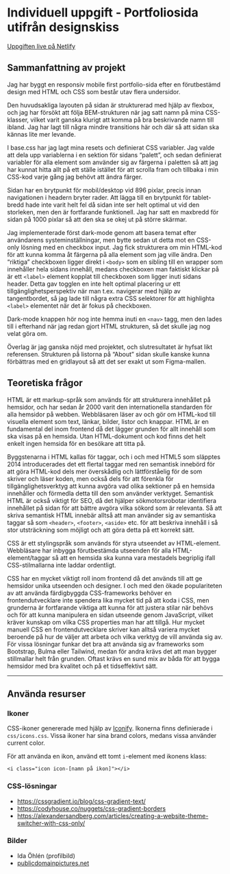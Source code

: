 # Individuell uppgift - Portfoliosida utifrån designskiss

[Uppgiften live på Netlify](https://671279b0809f46513425cbfd--cheery-naiad-c3631c.netlify.app/)

## Sammanfattning av projekt

Jag har byggt en responsiv mobile first portfolio-sida efter en förutbestämd design med HTML och CSS som består utav flera undersidor.

Den huvudsakliga layouten på sidan är strukturerad med hjälp av flexbox, och jag har försökt att följa BEM-strukturen när jag satt namn på mina CSS-klasser, vilket varit ganska klurigt att komma på bra beskrivande namn till ibland. Jag har lagt till några mindre transitions här och där så att sidan ska kännas lite mer levande.

I base.css har jag lagt mina resets och definierat CSS variabler. Jag valde att dela upp variablerna i en sektion för sidans “palett”, och sedan definierat variabler för alla element som använder sig av färgerna i paletten så att jag har kunnat hitta allt på ett ställe istället för att scrolla fram och tillbaka i min CSS-kod varje gång jag behövt att ändra färger.

Sidan har en brytpunkt för mobil/desktop vid 896 pixlar, precis innan navigationen i headern bryter rader. Att lägga till en brytpunkt för tablet-bredd hade inte varit helt fel då sidan inte ser helt optimal ut vid den storleken, men den är fortfarande funktionell. Jag har satt en maxbredd för sidan på 1000 pixlar så att den ska se okej ut på större skärmar.

Jag implementerade först dark-mode genom att basera temat efter användarens systeminställningar, men bytte sedan ut detta mot en CSS-only lösning med en checkbox input. Jag fick strukturera om min HTML-kod för att kunna komma åt färgerna på alla element som jag ville ändra. Den “riktiga” checkboxen ligger direkt i `<body>` som en sibling till en wrapper som innehåller hela sidans innehåll, medans checkboxen man faktiskt klickar på är ett `<label>` element kopplat till checkboxen som ligger inuti sidans header. Detta gav togglen en inte helt optimal placering ur ett tillgänglighetsperspektiv när man t.ex. navigerar med hjälp av tangentbordet, så jag lade till några extra CSS selektorer för att highlighta `<label>` elementet när det är fokus på checkboxen.

Dark-mode knappen hör nog inte hemma inuti en `<nav>` tagg, men den lades till i efterhand när jag redan gjort HTML strukturen, så det skulle jag nog velat göra om.

Överlag är jag ganska nöjd med projektet, och slutresultatet är hyfsat likt referensen. Strukturen på listorna på “About” sidan skulle kanske kunna förbättras med en gridlayout så att det ser exakt ut som Figma-mallen.

## Teoretiska frågor

HTML är ett markup-språk som används för att strukturera innehållet på hemsidor, och har sedan år 2000 varit den internationella standarden för alla hemsidor på webben. Webbläsaren läser av och gör om HTML-kod till visuella element som text, länkar, bilder, listor och knappar. HTML är en fundamental del inom frontend då det lägger grunden för allt innehåll som ska visas på en hemsida. Utan HTML-dokument och kod finns det helt enkelt ingen hemsida för en besökare att titta på.

Byggstenarna i HTML kallas för taggar, och i och med HTML5 som släpptes 2014 introducerades det ett flertal taggar med ren semantisk innebörd för att göra HTML-kod dels mer överskådlig och lättförståelig för de som skriver och läser koden, men också dels för att förenkla för tillgänglighetsverktyg att kunna avgöra vad olika sektioner på en hemsida innehåller och förmedla detta till den som använder verktyget. Semantisk HTML är också viktigt för SEO, då det hjälper sökmotorsrobotar identifiera innehållet på sidan för att bättre avgöra vilka sökord som är relevanta. Så att skriva semantisk HTML innebär alltså att man använder sig av semantiska taggar så som `<header>`, `<footer>`, `<aside>` etc. för att beskriva innehåll i så stor utsträckning som möjligt och att göra detta på ett korrekt sätt.

CSS är ett stylingspråk som används för styra utseendet av HTML-element. Webbläsare har inbygga förutbestämda utseenden för alla HTML-element/taggar så att en hemsida ska kunna vara mestadels begriplig ifall CSS-stilmallarna inte laddar ordentligt.

CSS har en mycket viktigt roll inom frontend då det används till att ge hemsidor unika utseenden och designer. I och med den ökade populariteten av att använda färdigbyggda CSS-frameworks behöver en frontendutvecklare inte spendera lika mycket tid på att koda i CSS, men grunderna är fortfarande viktiga att kunna för att justera stilar när behövs och för att kunna manipulera en sidan utseende genom JavaScript, vilket kräver kunskap om vilka CSS properties man har att tillgå. Hur mycket manuell CSS en frontendutvecklare skriver kan alltså variera mycket beroende på hur de väljer att arbeta och vilka verktyg de vill använda sig av. För vissa lösningar funkar det bra att använda sig av frameworks som Bootstrap, Bulma eller Tailwind, medan för andra krävs det att man bygger stillmallar helt från grunden. Oftast krävs en sund mix av båda för att bygga hemsidor med bra kvalitet och på et tidseffektivt sätt.

***

## Använda resurser

### Ikoner

CSS-ikoner genererade med hjälp av [Iconify](https://iconify.design/). Ikonerna finns definierade i ```css/icons.css```. Vissa ikoner har sina brand colors, medans vissa använder current color.

För att använda en ikon, använd ett tomt ```i```-element med ikonens klass:
```
<i class="icon icon-[namn på ikon]"></i>
```

### CSS-lösningar

- https://cssgradient.io/blog/css-gradient-text/
- https://codyhouse.co/nuggets/css-gradient-borders
- https://alexandersandberg.com/articles/creating-a-website-theme-switcher-with-css-only/


### Bilder

- Ida Öhlén (profilbild)
- [publicdomainpictures.net](https://www.publicdomainpictures.net/en/)
